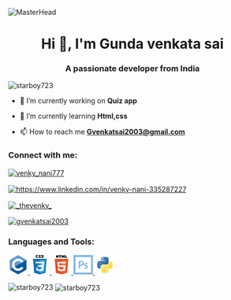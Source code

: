 
![MasterHead](https://1.bp.blogspot.com/-7A4WynwLsMw/XbBpCXG8fHI/AAAAAAAAMt4/uOa1bpLskYgrwGbllhSu2SDj_Mig8SXJQCLcBGAsYHQ/s1600/2000_600px.gif)

<h1 align="center">Hi 👋, I'm Gunda venkata sai</h1>

<h3 align="center">A passionate developer from India</h3>

<p align="left"> <img src="https://komarev.com/ghpvc/?username=starboy723&label=Profile%20views&color=0e75b6&style=flat" alt="starboy723" /> </p>

- 🔭 I’m currently working on **Quiz app**

- 🌱 I’m currently learning **Html,css**

- 📫 How to reach me **Gvenkatsai2003@gmail.com**

<h3 align="left">Connect with me:</h3>

<p align="left">

<a href="https://twitter.com/venky_nani777" target="blank"><img align="center" src="https://raw.githubusercontent.com/rahuldkjain/github-profile-readme-generator/master/src/images/icons/Social/twitter.svg" alt="venky_nani777" height="30" width="40" /></a>

<a href="https://linkedin.com/in/https://www.linkedin.com/in/venky-nani-335287227" target="blank"><img align="center" src="https://raw.githubusercontent.com/rahuldkjain/github-profile-readme-generator/master/src/images/icons/Social/linked-in-alt.svg" alt="https://www.linkedin.com/in/venky-nani-335287227" height="30" width="40" /></a>

<a href="https://instagram.com/_thevenky_" target="blank"><img align="center" src="https://raw.githubusercontent.com/rahuldkjain/github-profile-readme-generator/master/src/images/icons/Social/instagram.svg" alt="_thevenky_" height="30" width="40" /></a>

<a href="https://www.hackerrank.com/gvenkatsai2003" target="blank"><img align="center" src="https://raw.githubusercontent.com/rahuldkjain/github-profile-readme-generator/master/src/images/icons/Social/hackerrank.svg" alt="gvenkatsai2003" height="30" width="40" /></a>

</p>

<h3 align="left">Languages and Tools:</h3>

<p align="left"> <a href="https://www.cprogramming.com/" target="_blank" rel="noreferrer"> <img src="https://raw.githubusercontent.com/devicons/devicon/master/icons/c/c-original.svg" alt="c" width="40" height="40"/> </a> <a href="https://www.w3schools.com/css/" target="_blank" rel="noreferrer"> <img src="https://raw.githubusercontent.com/devicons/devicon/master/icons/css3/css3-original-wordmark.svg" alt="css3" width="40" height="40"/> </a> <a href="https://www.w3.org/html/" target="_blank" rel="noreferrer"> <img src="https://raw.githubusercontent.com/devicons/devicon/master/icons/html5/html5-original-wordmark.svg" alt="html5" width="40" height="40"/> </a> <a href="https://www.photoshop.com/en" target="_blank" rel="noreferrer"> <img src="https://raw.githubusercontent.com/devicons/devicon/master/icons/photoshop/photoshop-line.svg" alt="photoshop" width="40" height="40"/> </a> <a href="https://www.python.org" target="_blank" rel="noreferrer"> <img src="https://raw.githubusercontent.com/devicons/devicon/master/icons/python/python-original.svg" alt="python" width="40" height="40"/> </a> </p>

<p><img align="left" src="https://github-readme-stats.vercel.app/api/top-langs?username=starboy723&show_icons=true&locale=en&layout=compact" alt="starboy723" /></p>

<p>&nbsp;<img align="center" src="https://github-readme-stats.vercel.app/api?username=starboy723&show_icons=true&locale=en" alt="starboy723" /></p>
